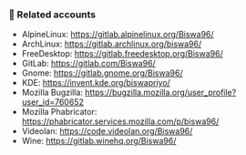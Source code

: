  ### 🔗 Related accounts

* AlpineLinux: https://gitlab.alpinelinux.org/Biswa96/
* ArchLinux: https://gitlab.archlinux.org/biswa96/
* FreeDesktop: https://gitlab.freedesktop.org/Biswa96/
* GitLab: https://gitlab.com/Biswa96/
* Gnome: https://gitlab.gnome.org/Biswa96/
* KDE: https://invent.kde.org/biswapriyo/
* Mozilla Bugzilla: https://bugzilla.mozilla.org/user_profile?user_id=760652
* Mozilla Phabricator: https://phabricator.services.mozilla.com/p/biswa96/
* Videolan: https://code.videolan.org/Biswa96/
* Wine: https://gitlab.winehq.org/Biswa96/
